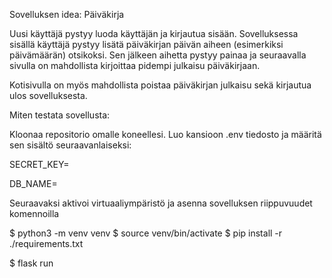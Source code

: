 Sovelluksen idea: Päiväkirja

Uusi käyttäjä pystyy luoda käyttäjän ja kirjautua sisään. Sovelluksessa sisällä käyttäjä pystyy lisätä päiväkirjan päivän aiheen (esimerkiksi päivämäärän) otsikoksi. Sen jälkeen aihetta pystyy painaa ja seuraavalla sivulla on mahdollista kirjoittaa pidempi julkaisu päiväkirjaan.

Kotisivulla on myös mahdollista poistaa päiväkirjan julkaisu sekä kirjautua ulos sovelluksesta.





Miten testata sovellusta:

Kloonaa repositorio omalle koneellesi. Luo kansioon .env tiedosto ja määritä sen sisältö seuraavanlaiseksi:

SECRET_KEY=<salainen-avain>

DB_NAME=<tietokannan-paikallinen-osoite>


Seuraavaksi aktivoi virtuaaliympäristö ja asenna sovelluksen riippuvuudet komennoilla

$ python3 -m venv venv
$ source venv/bin/activate
$ pip install -r ./requirements.txt


$ flask run


